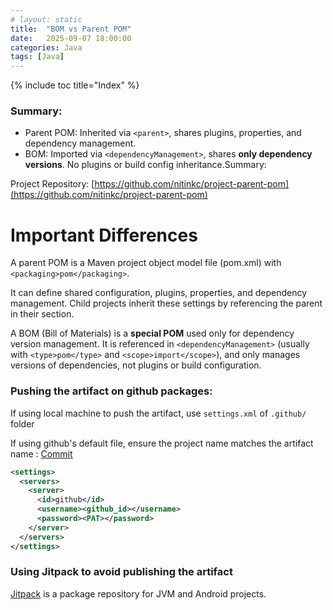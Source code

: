 ```yaml
---
# layout: static
title:  "BOM vs Parent POM"
date:   2025-09-07 18:00:00
categories: Java
tags: [Java]
---
```


{% include toc title="Index" %}

### Summary:
- Parent POM: Inherited via `<parent>`, shares plugins, properties, and dependency management.
- BOM: Imported via `<dependencyManagement>`, shares **only dependency versions**. No plugins or build config inheritance.Summary:

Project Repository:
[https://github.com/nitinkc/project-parent-pom](https://github.com/nitinkc/project-parent-pom)

# Important Differences
A parent POM is a Maven project object model file (pom.xml) with `<packaging>pom</packaging>`. 

It can define shared configuration, plugins, properties, and dependency management.
Child projects inherit these settings by referencing the parent in their <parent> section. 

A BOM (Bill of Materials) is a **special POM** used only for dependency version management.
It is referenced in `<dependencyManagement>` (usually with `<type>pom</type>` and `<scope>import</scope>`), 
and only manages versions of dependencies, not plugins or build configuration. 

### Pushing the artifact on github packages:

If using local machine to push the artifact, use `settings.xml` of `.github/` folder

If using github's default file, ensure the project name matches the artifact name : [Commit](https://github.com/nitinkc/bv-core-platform-bom/commit/03901fce6184a8e34bc4f0b84f8ce5e96d4d60b6)

```xml
<settings>
  <servers>
    <server>
      <id>github</id>
      <username><github_id></username>
      <password><PAT></password>
    </server>
  </servers>
</settings>
```

### Using Jitpack to avoid publishing the artifact
[Jitpack](https://jitpack.io/) is a package repository for JVM and Android projects.